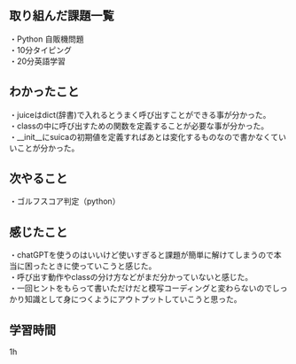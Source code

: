 ## 取り組んだ課題一覧
・Python 自販機問題
<br>・10分タイピング
<br>・20分英語学習


## わかったこと
・juiceはdict(辞書)で入れるとうまく呼び出すことができる事が分かった。
<br>・classの中に呼び出すための関数を定義することが必要な事が分かった。
<br>・__init__にsuicaの初期値を定義すればあとは変化するものなので書かなくていいことが分かった。
## 次やること
・ゴルフスコア判定（python）

## 感じたこと
・chatGPTを使うのはいいけど使いすぎると課題が簡単に解けてしまうので本当に困ったときに使っていこうと感じた。
<br>・呼び出す動作やclassの分け方などがまだ分かっていないと感じた。
<br>・一回ヒントをもらって書いただけだと模写コーディングと変わらないのでしっかり知識として身につくようにアウトプットしていこうと思った。
## 学習時間
1h
